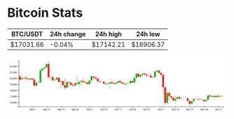# Bitcoin Stats

BTC/USDT|24h change|24h high|24h low|
|---|---|---|---|
|$17031.66|-0.04%|$17142.21|$16906.37|

<img src="./chart.svg">
